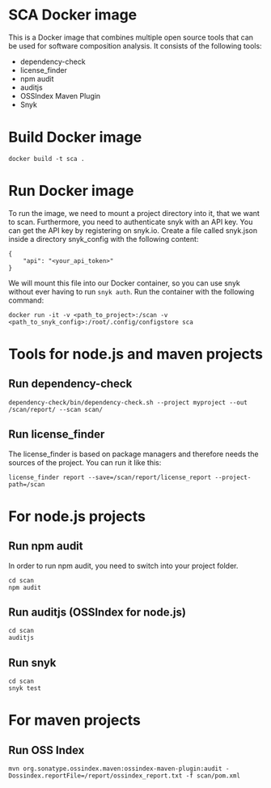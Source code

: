 # SCA Docker image
This is a Docker image that combines multiple open source tools that can be used for software composition analysis. It consists of the following tools:
* dependency-check
* license_finder
* npm audit
* auditjs
* OSSIndex Maven Plugin
* Snyk

# Build Docker image
```
docker build -t sca .
```

# Run Docker image
To run the image, we need to mount a project directory into it, that we want to scan. Furthermore, you need to authenticate snyk with an API key. 
You can get the API key by registering on snyk.io. Create a file called snyk.json inside a directory snyk_config with the following content:
```
{
	"api": "<your_api_token>"
}
```
We will mount this file into our Docker container, so you can use snyk without ever having to run `snyk auth`.
Run the container with the following command:
```
docker run -it -v <path_to_project>:/scan -v <path_to_snyk_config>:/root/.config/configstore sca
```

# Tools for node.js and maven projects 

## Run dependency-check
```
dependency-check/bin/dependency-check.sh --project myproject --out /scan/report/ --scan scan/
```

## Run license_finder
The license_finder is based on package managers and therefore needs the sources of the project. You can run it like this:
```
license_finder report --save=/scan/report/license_report --project-path=/scan
```

# For node.js projects

## Run npm audit
In order to run npm audit, you need to switch into your project folder.
```
cd scan
npm audit
```

## Run auditjs (OSSIndex for node.js)
```
cd scan
auditjs
```

## Run snyk
```
cd scan
snyk test
```

# For maven projects

## Run OSS Index 
```
mvn org.sonatype.ossindex.maven:ossindex-maven-plugin:audit -Dossindex.reportFile=/report/ossindex_report.txt -f scan/pom.xml
```

